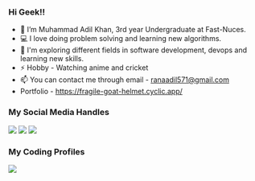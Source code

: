### Hi Geek!! 

- 👋 I’m Muhammad Adil Khan, 3rd year Undergraduate at Fast-Nuces.
- 💻 I love doing problem solving and learning new algorithms.
- 🌱 I'm exploring different fields in software development, devops and learning new skills.
- ⚡ Hobby - Watching anime and cricket
- 📫 You can contact me through email - ranaadil571@gmail.com
- Portfolio - https://fragile-goat-helmet.cyclic.app/


### My Social Media Handles
[<img src="https://img.shields.io/badge/linkedin-%230077B5.svg?style=for-the-badge&logo=linkedin&logoColor=white" />](https://www.linkedin.com/in/adil-khan-230271261/)
[<img src="https://img.shields.io/badge/Instagram-%23E4405F.svg?style=for-the-badge&logo=Instagram&logoColor=white" />](https://www.instagram.com/adildot68/)
[<img src="https://img.shields.io/badge/Twitter-%231DA1F2.svg?style=for-the-badge&logo=Twitter&logoColor=white" />](https://twitter.com/madilkhan002)

  
### My Coding Profiles
[<img src="https://img.shields.io/badge/-LeetCode-FFA116?style=for-the-badge&logo=LeetCode&logoColor=black" />](https://leetcode.com/adil_kira/)
